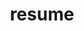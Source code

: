 ---
title: "resume"
positions:
  - position: "product manager ii → senior product manager"
    company: "guild"
    years: "oct 2021 - may 2023"
    company_link: "https://www.guild.com/"
    details: |
      - *coming soon*
  - position: "product manager"
    company: "grubhub"
    years: "may 2021 - oct 2021"
    company_link: "https://www.grubhub.com/"
    details: |
      - *coming soon*
  - position: "associate product manager → senior product manager"
    company: "applied predictive technologies (apt) / mastercard"
    years: "2017 (intern), aug 2018 - may 2021"
    company_link: "https://www.mastercard.com.au/en-au/vision/who-we-are/innovations/apt.html"
    details: |
      - *coming soon*
  - position: "data architect intern"
    company: "pearl auto"
    years: "2016 (intern)"
    company_link: "https://www.crunchbase.com/organization/pearl-7"
    details: |
      - *coming soon*
  - position: "web + mobile software engineer intern"
    company: "campaign marketing strategies"
    years: "2015 (intern)"
    company_link: "https://www.cmsconnects.com/"
    details: |
      - *coming soon*
blurb: "technically minded pm with experience in data science, marketplaces, and b2b products"
linkedin: "https://www.linkedin.com/in/yourprofile"
resume: "../files/bryson-lockett-resume.pdf" 
---